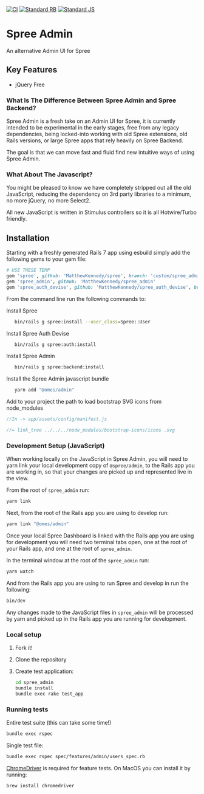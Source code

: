 [![CI](https://github.com/MatthewKennedy/spree_admin/actions/workflows/ci.yml/badge.svg)](https://github.com/MatthewKennedy/spree_admin/actions/workflows/ci.yml)
[![Standard RB](https://github.com/MatthewKennedy/spree_admin/actions/workflows/standardrb.yml/badge.svg)](https://github.com/MatthewKennedy/spree_admin/actions/workflows/standardrb.yml)
[![Standard JS](https://github.com/MatthewKennedy/spree_admin/actions/workflows/standardjs.yml/badge.svg)](https://github.com/MatthewKennedy/spree_admin/actions/workflows/standardjs.yml)

# Spree Admin

An alternative Admin UI for Spree

## Key Features

- jQuery Free

### What Is The Difference Between Spree Admin and Spree Backend?

Spree Admin is a fresh take on an Admin UI for Spree, it is currently intended to be experimental in the early stages, free from any legacy dependencies, being locked-into
working with old Spree extensions, old Rails versions, or large Spree apps that rely heavily on Spree Backend.

The goal is that we can move fast and fluid find new intuitive ways of using Spree Admin.

### What About The Javascript?
You might be pleased to know we have completely stripped out all the old JavaScript, reducing the dependency on 3rd party libraries to a minimum,
no more jQuery, no more Select2.

All new JavaScript is written in Stimulus controllers so it is all Hotwire/Turbo friendly.


## Installation

Starting with a freshly generated Rails 7 app using esbuild simply add the following gems to your gem file:
```ruby
# USE THESE TEMP
gem 'spree', github: 'MatthewKennedy/spree', branch: 'custom/spree_admin'
gem 'spree_admin', github: 'MatthewKennedy/spree_admin'
gem 'spree_auth_devise', github: 'MatthewKennedy/spree_auth_devise', branch: 'custom/spree_admin'
```

From the command line run the following commands to:

Install Spree
```bash
   bin/rails g spree:install --user_class=Spree::User
```

Install Spree Auth Devise
```bash
   bin/rails g spree:auth:install
```

Install Spree Admin
```bash
   bin/rails g spree:backend:install
```

Install the Spree Admin javascript bundle
```bash
   yarn add "@omes/admin"
```

Add to your project the path to load bootstrap SVG icons from node_modules

```javascript
//In -> app/assets/config/manifest.js

//= link_tree ../../../node_modules/bootstrap-icons/icons .svg
```


### Development Setup (JavaScript)

When working locally on the JavaScript in Spree Admin, you will need to yarn link your local development copy of `@spree/admin`, to the Rails app you are working in, so that your changes are picked up and represented live in the view.

From the root of `spree_admin` run:

```bash
yarn link
```

Next, from the root of the Rails app you are using to develop run:

```bash
yarn link "@omes/admin"
```

Once your local Spree Dashboard is linked with the Rails app you are using for development you will need two terminal tabs open,
one at the root of your Rails app, and one at the root of `spree_admin`.

In the terminal window at the root of the `spree_admin` run:

```bash
yarn watch
```

And from the Rails app you are using to run Spree and develop in run the following:

```bash
bin/dev
```

Any changes made to the JavaScript files in `spree_admin` will be processed by yarn and picked up in the Rails app you are running for development.

### Local setup

1. Fork it!
2. Clone the repository
3. Create test application:

   ```bash
   cd spree_admin
   bundle install
   bundle exec rake test_app
   ```

### Running tests

Entire test suite (this can take some time!)

```bash
bundle exec rspec
```

Single test file:

```bash
bundle exec rspec spec/features/admin/users_spec.rb
```

[ChromeDriver](https://chromedriver.chromium.org/) is required for feature tests. On MacOS you can install it by running:

```bash
brew install chromedriver
```
